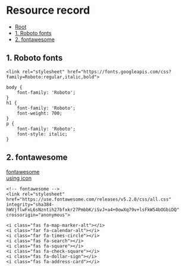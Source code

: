 # Resource record

*   [Root](../README.md)
*   [1. Roboto fonts](#a1)
*   [2. fontawesome](#a2)

<h2 id="a1">1. Roboto fonts</h2>

```
<link rel="stylesheet" href="https://fonts.googleapis.com/css?family=Roboto:regular,italic,bold">

body {
	font-family: 'Roboto';
}
h1 {
	font-family: 'Roboto';
	font-weight: 700;
}
p {
	font-family: 'Roboto';
	font-style: italic;
}
```

<h2 id="a2">2. fontawesome</h2>

[fontawesome](https://fontawesome.com/icons?d=gallery&m=free)  
[using icon](fontawesome.html)
```
<!-- fontawesome -->
<link rel="stylesheet" href="https://use.fontawesome.com/releases/v5.2.0/css/all.css" integrity="sha384-hWVjflwFxL6sNzntih27bfxkr27PmbbK/iSvJ+a4+0owXq79v+lsFkW54bOGbiDQ" crossorigin="anonymous">

<i class="fas fa-map-marker-alt"></i>
<i class="far fa-calendar-alt"></i>
<i class="far fa-times-circle"></i>
<i class="fas fa-search"></i>
<i class="fas fa-square"></i>
<i class="fas fa-check-square"></i>
<i class="fas fa-dollar-sign"></i>
<i class="fas fa-address-card"></i>
```






